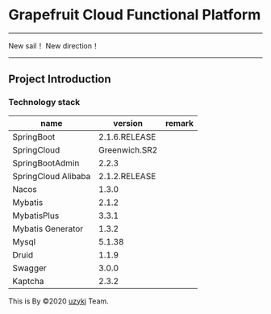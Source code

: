 # Grapefruit Cloud Functional Platform

-------

New sail！ New direction！

-------

## Project Introduction
### Technology stack

|       name        |    version     | remark|
|   ---             |   ---          |  ---- |
| SpringBoot        | 2.1.6.RELEASE  |       |
| SpringCloud       | Greenwich.SR2  |       |
| SpringBootAdmin   | 2.2.3          |       |
| SpringCloud Alibaba|2.1.2.RELEASE  |       |
| Nacos             | 1.3.0          |       |
| Mybatis           | 2.1.2          |       |
| MybatisPlus       | 3.3.1          |       |
| Mybatis Generator | 1.3.2          |       |
| Mysql             | 5.1.38         |       |
| Druid             | 1.1.9          |       |
| Swagger           | 3.0.0          |       |
| Kaptcha           | 2.3.2          |       |




This is By &copy;2020 <a href="https://github.com/uzykj">uzykj</a> Team.